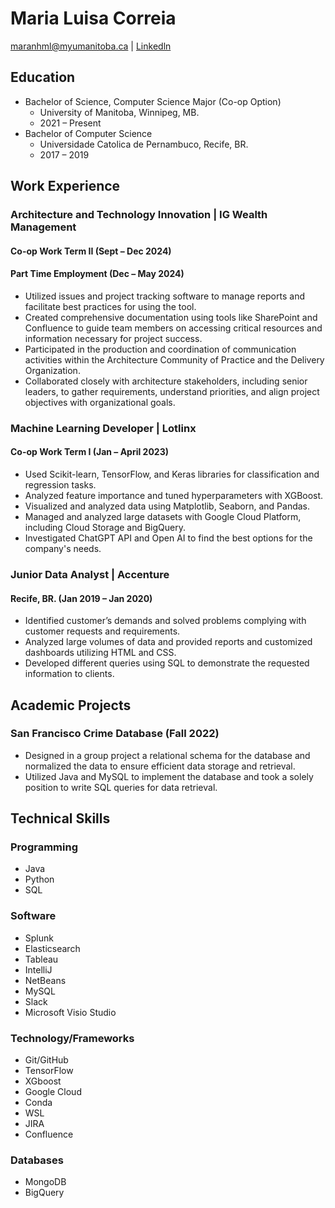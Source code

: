 # Maria Luisa Correia

maranhml@myumanitoba.ca | [Linkedln](http://linkedin.com/in/marialuisacorreia)

## Education

- Bachelor of Science, Computer Science Major (Co-op Option)
  - University of Manitoba, Winnipeg, MB.
  - 2021 – Present
- Bachelor of Computer Science
  - Universidade Catolica de Pernambuco, Recife, BR.
  - 2017 – 2019

## Work Experience

### Architecture and Technology Innovation | IG Wealth Management
#### Co-op Work Term II (Sept – Dec 2024)
#### Part Time Employment (Dec – May 2024)
- Utilized issues and project tracking software to manage reports and facilitate best practices for using the tool.
- Created comprehensive documentation using tools like SharePoint and Confluence to guide team members on accessing critical resources and information necessary for project success.
- Participated in the production and coordination of communication activities within the Architecture Community of Practice and the Delivery Organization.
- Collaborated closely with architecture stakeholders, including senior leaders, to gather requirements, understand priorities, and align project objectives with organizational goals.

### Machine Learning Developer | Lotlinx
#### Co-op Work Term I (Jan – April 2023)
- Used Scikit-learn, TensorFlow, and Keras libraries for classification and regression tasks.
- Analyzed feature importance and tuned hyperparameters with XGBoost.
- Visualized and analyzed data using Matplotlib, Seaborn, and Pandas.
- Managed and analyzed large datasets with Google Cloud Platform, including Cloud Storage and BigQuery.
- Investigated ChatGPT API and Open AI to find the best options for the company's needs.

### Junior Data Analyst | Accenture
#### Recife, BR. (Jan 2019 – Jan 2020)
- Identified customer’s demands and solved problems complying with customer requests and requirements.
- Analyzed large volumes of data and provided reports and customized dashboards utilizing HTML and CSS.
- Developed different queries using SQL to demonstrate the requested information to clients.

## Academic Projects

### San Francisco Crime Database (Fall 2022)
- Designed in a group project a relational schema for the database and normalized the data to ensure efficient data storage and retrieval.
- Utilized Java and MySQL to implement the database and took a solely position to write SQL queries for data retrieval.

## Technical Skills

### Programming
- Java
- Python
- SQL

### Software
- Splunk
- Elasticsearch
- Tableau
- IntelliJ
- NetBeans
- MySQL
- Slack
- Microsoft Visio Studio

### Technology/Frameworks
- Git/GitHub
- TensorFlow
- XGboost
- Google Cloud
- Conda
- WSL
- JIRA
- Confluence

### Databases
- MongoDB
- BigQuery
